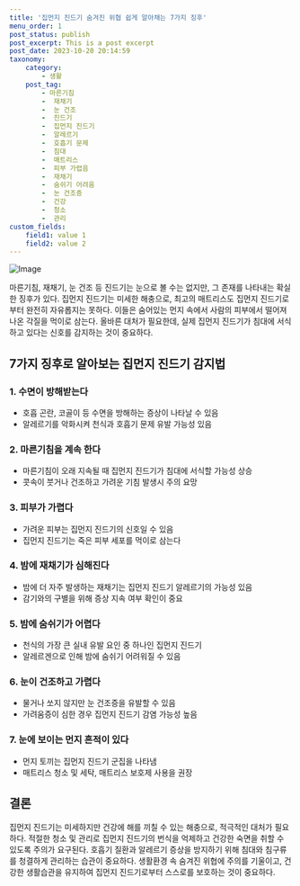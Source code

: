 ```yaml
---
title: '집먼지 진드기 숨겨진 위협 쉽게 알아채는 7가지 징후'
menu_order: 1
post_status: publish
post_excerpt: This is a post excerpt
post_date: 2023-10-20 20:14:59
taxonomy:
    category:
        - 생활
    post_tag:
        - 마른기침
        -  재채기
        -  눈 건조
        -  진드기
        -  집먼지 진드기
        -  알레르기
        -  호흡기 문제
        -  침대
        -  매트리스
        -  피부 가렵음
        -  재채기
        -  숨쉬기 어려움
        -  눈 건조증
        -  건강
        -  청소
        -  관리
custom_fields:
    field1: value 1
    field2: value 2
---
```


![Image](https://imgnews.pstatic.net/image/296/2024/02/07/0000074328_001_20240207125601346.jpg?type=w647)


마른기침, 재채기, 눈 건조 등 진드기는 눈으로 볼 수는 없지만, 그 존재를 나타내는 확실한 징후가 있다. 집먼지 진드기는 미세한 해충으로, 최고의 매트리스도 집먼지 진드기로부터 완전히 자유롭지는 못하다. 이들은 숨어있는 먼지 속에서 사람의 피부에서 떨어져 나온 각질을 먹이로 삼는다. 올바른 대처가 필요한데, 실제 집먼지 진드기가 침대에 서식하고 있다는 신호를 감지하는 것이 중요하다. 

## 7가지 징후로 알아보는 집먼지 진드기 감지법

### 1. 수면이 방해받는다
- 호흡 곤란, 코골이 등 수면을 방해하는 증상이 나타날 수 있음
- 알레르기를 악화시켜 천식과 호흡기 문제 유발 가능성 있음

### 2. 마른기침을 계속 한다
- 마른기침이 오래 지속될 때 집먼지 진드기가 침대에 서식할 가능성 상승
- 콧속이 붓거나 건조하고 가려운 기침 발생시 주의 요망

### 3. 피부가 가렵다
- 가려운 피부는 집먼지 진드기의 신호일 수 있음
- 집먼지 진드기는 죽은 피부 세포를 먹이로 삼는다

### 4. 밤에 재채기가 심해진다
- 밤에 더 자주 발생하는 재채기는 집먼지 진드기 알레르기의 가능성 있음
- 감기와의 구별을 위해 증상 지속 여부 확인이 중요 

### 5. 밤에 숨쉬기가 어렵다
- 천식의 가장 큰 실내 유발 요인 중 하나인 집먼지 진드기
- 알레르겐으로 인해 밤에 숨쉬기 어려워질 수 있음

### 6. 눈이 건조하고 가렵다
- 물거나 쏘지 않지만 눈 건조증을 유발할 수 있음
- 가려움증이 심한 경우 집먼지 진드기 감염 가능성 높음

### 7. 눈에 보이는 먼지 흔적이 있다
- 먼지 토끼는 집먼지 진드기 군집을 나타냄
- 매트리스 청소 및 세탁, 매트리스 보호제 사용을 권장

## 결론

집먼지 진드기는 미세하지만 건강에 해를 끼칠 수 있는 해충으로, 적극적인 대처가 필요하다. 적절한 청소 및 관리로 집먼지 진드기의 번식을 억제하고 건강한 숙면을 취할 수 있도록 주의가 요구된다. 호흡기 질환과 알레르기 증상을 방지하기 위해 침대와 침구류를 청결하게 관리하는 습관이 중요하다. 생활환경 속 숨겨진 위협에 주의를 기울이고, 건강한 생활습관을 유지하여 집먼지 진드기로부터 스스로를 보호하는 것이 중요하다.
